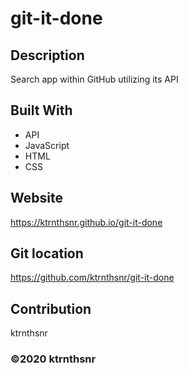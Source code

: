 ﻿# git-it-done

## Description
Search app within GitHub utilizing its API

## Built With
* API
* JavaScript
* HTML
* CSS


## Website
https://ktrnthsnr.github.io/git-it-done

## Git location
https://github.com/ktrnthsnr/git-it-done

## Contribution
ktrnthsnr

### ©️2020 ktrnthsnr
